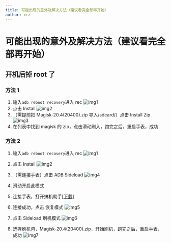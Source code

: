 ```yaml
---
title: 可能出现的意外及解决方法（建议看完全部再开始）
author: xrz
---
```


# 可能出现的意外及解决方法（建议看完全部再开始）

## 开机后掉 root 了

### 方法 1

1. 输入`adb reboot recovery`进入 rec
   ![img1](https://cfcdn.coding.xrzyun.top/img/gridea_1.jpg)
2. 点击 Install
   ![img2](https://cfcdn.coding.xrzyun.top/img/gridea_2.jpg)
3. （需提前把 Magisk-20.4(20400).zip 导入/sdcard/）点击 Install Zip
   ![img3](https://cfcdn.coding.xrzyun.top/img/gridea_3.jpg)
4. 在列表中找到 magisk 的 zip，点击滑动刷入，跑完之后，重启手表，成功

### 方法 2

1. 输入`adb reboot recovery`进入 rec
   ![img1](https://cfcdn.coding.xrzyun.top/img/gridea_1.jpg)

2. 点击 Install
   ![img2](https://cfcdn.coding.xrzyun.top/img/gridea_2.jpg)

3. （需连接手表）点击 ADB Sideload
   ![img4](https://cfcdn.coding.xrzyun.top/img/gridea_4.jpg)

4. 滑动开启此模式
5. 连接手表，打开搞机助手[[下载](https://lsdy.top/gjzs)]
6. 连接成功，点击 恢复模式
   ![img5](https://cfcdn.coding.xrzyun.top/img/gridea_5.PNG)

7. 点击 Sideload 刷机模式
   ![img6](https://cfcdn.coding.xrzyun.top/img/gridea_6.PNG)

8. 选择刷机包，Magisk-20.4(20400).zip，开始刷机，跑完之后，重启手表，成功
   ![img7](https://cfcdn.coding.xrzyun.top/img/gridea_7.PNG)
